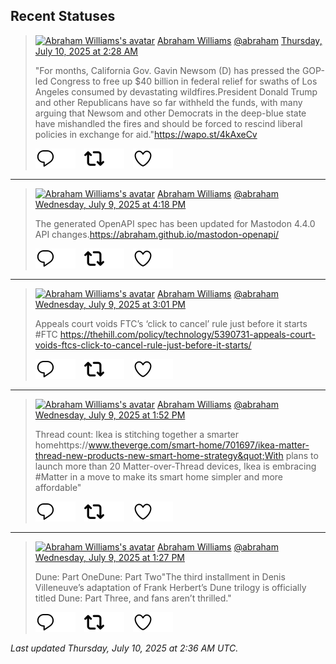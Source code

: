 ## Recent Statuses

> <a href="https://indieweb.social/@abraham"><img alt="Abraham Williams's avatar" src="https://cdn.masto.host/indiewebsocial/accounts/avatars/109/292/540/382/343/163/original/d00f2e03ce9c85b1.jpg" height="24" width="24" ></a> [Abraham Williams](https://indieweb.social/@abraham) [@abraham](https://indieweb.social/@abraham) [Thursday, July 10, 2025 at 2:28 AM](https://indieweb.social/@abraham/114826575791302551)
>
> &quot;For months, California Gov. Gavin Newsom (D) has pressed the GOP-led Congress to free up $40 billion in federal relief for swaths of Los Angeles consumed by devastating wildfires.President Donald Trump and other Republicans have so far withheld the funds, with many arguing that Newsom and other Democrats in the deep-blue state have mishandled the fires and should be forced to rescind liberal policies in exchange for aid.&quot;https://wapo.st/4kAxeCv
>
> [![Reply](./images/reply_light.svg#gh-light-mode-only "Reply")](https://indieweb.social/@abraham/114826575791302551#gh-light-mode-only)[![Reply](./images/reply.svg#gh-dark-mode-only "Reply")](https://indieweb.social/@abraham/114826575791302551#gh-dark-mode-only)&emsp;[![Boost](./images/retweet_light.svg#gh-light-mode-only "Boost")](https://indieweb.social/@abraham/114826575791302551#gh-light-mode-only)[![Boost](./images/retweet.svg#gh-dark-mode-only "Boost")](https://indieweb.social/@abraham/114826575791302551#gh-dark-mode-only)&emsp;[![Favorite](./images/like_light.svg#gh-light-mode-only "Favorite")](https://indieweb.social/@abraham/114826575791302551#gh-light-mode-only)[![Favorite](./images/like.svg#gh-dark-mode-only "Favorite")](https://indieweb.social/@abraham/114826575791302551#gh-dark-mode-only)


---

> <a href="https://indieweb.social/@abraham"><img alt="Abraham Williams's avatar" src="https://cdn.masto.host/indiewebsocial/accounts/avatars/109/292/540/382/343/163/original/d00f2e03ce9c85b1.jpg" height="24" width="24" ></a> [Abraham Williams](https://indieweb.social/@abraham) [@abraham](https://indieweb.social/@abraham) [Wednesday, July 9, 2025 at 4:18 PM](https://indieweb.social/@abraham/114824179437155410)
>
> The generated OpenAPI spec has been updated for Mastodon 4.4.0 API changes.https://abraham.github.io/mastodon-openapi/
>
> [![Reply](./images/reply_light.svg#gh-light-mode-only "Reply")](https://indieweb.social/@abraham/114824179437155410#gh-light-mode-only)[![Reply](./images/reply.svg#gh-dark-mode-only "Reply")](https://indieweb.social/@abraham/114824179437155410#gh-dark-mode-only)&emsp;[![Boost](./images/retweet_light.svg#gh-light-mode-only "Boost")](https://indieweb.social/@abraham/114824179437155410#gh-light-mode-only)[![Boost](./images/retweet.svg#gh-dark-mode-only "Boost")](https://indieweb.social/@abraham/114824179437155410#gh-dark-mode-only)&emsp;[![Favorite](./images/like_light.svg#gh-light-mode-only "Favorite")](https://indieweb.social/@abraham/114824179437155410#gh-light-mode-only)[![Favorite](./images/like.svg#gh-dark-mode-only "Favorite")](https://indieweb.social/@abraham/114824179437155410#gh-dark-mode-only)


---

> <a href="https://indieweb.social/@abraham"><img alt="Abraham Williams's avatar" src="https://cdn.masto.host/indiewebsocial/accounts/avatars/109/292/540/382/343/163/original/d00f2e03ce9c85b1.jpg" height="24" width="24" ></a> [Abraham Williams](https://indieweb.social/@abraham) [@abraham](https://indieweb.social/@abraham) [Wednesday, July 9, 2025 at 3:01 PM](https://indieweb.social/@abraham/114823873292385844)
>
> Appeals court voids FTC’s ‘click to cancel’ rule just before it starts #FTC https://thehill.com/policy/technology/5390731-appeals-court-voids-ftcs-click-to-cancel-rule-just-before-it-starts/
>
> [![Reply](./images/reply_light.svg#gh-light-mode-only "Reply")](https://indieweb.social/@abraham/114823873292385844#gh-light-mode-only)[![Reply](./images/reply.svg#gh-dark-mode-only "Reply")](https://indieweb.social/@abraham/114823873292385844#gh-dark-mode-only)&emsp;[![Boost](./images/retweet_light.svg#gh-light-mode-only "Boost")](https://indieweb.social/@abraham/114823873292385844#gh-light-mode-only)[![Boost](./images/retweet.svg#gh-dark-mode-only "Boost")](https://indieweb.social/@abraham/114823873292385844#gh-dark-mode-only)&emsp;[![Favorite](./images/like_light.svg#gh-light-mode-only "Favorite")](https://indieweb.social/@abraham/114823873292385844#gh-light-mode-only)[![Favorite](./images/like.svg#gh-dark-mode-only "Favorite")](https://indieweb.social/@abraham/114823873292385844#gh-dark-mode-only)


---

> <a href="https://indieweb.social/@abraham"><img alt="Abraham Williams's avatar" src="https://cdn.masto.host/indiewebsocial/accounts/avatars/109/292/540/382/343/163/original/d00f2e03ce9c85b1.jpg" height="24" width="24" ></a> [Abraham Williams](https://indieweb.social/@abraham) [@abraham](https://indieweb.social/@abraham) [Wednesday, July 9, 2025 at 1:52 PM](https://indieweb.social/@abraham/114823601895726897)
>
> Thread count: Ikea is stitching together a smarter homehttps://www.theverge.com/smart-home/701697/ikea-matter-thread-new-products-new-smart-home-strategy&quot;With plans to launch more than 20 Matter-over-Thread devices, Ikea is embracing #Matter in a move to make its smart home simpler and more affordable&quot;
>
> [![Reply](./images/reply_light.svg#gh-light-mode-only "Reply")](https://indieweb.social/@abraham/114823601895726897#gh-light-mode-only)[![Reply](./images/reply.svg#gh-dark-mode-only "Reply")](https://indieweb.social/@abraham/114823601895726897#gh-dark-mode-only)&emsp;[![Boost](./images/retweet_light.svg#gh-light-mode-only "Boost")](https://indieweb.social/@abraham/114823601895726897#gh-light-mode-only)[![Boost](./images/retweet.svg#gh-dark-mode-only "Boost")](https://indieweb.social/@abraham/114823601895726897#gh-dark-mode-only)&emsp;[![Favorite](./images/like_light.svg#gh-light-mode-only "Favorite")](https://indieweb.social/@abraham/114823601895726897#gh-light-mode-only)[![Favorite](./images/like.svg#gh-dark-mode-only "Favorite")](https://indieweb.social/@abraham/114823601895726897#gh-dark-mode-only)


---

> <a href="https://indieweb.social/@abraham"><img alt="Abraham Williams's avatar" src="https://cdn.masto.host/indiewebsocial/accounts/avatars/109/292/540/382/343/163/original/d00f2e03ce9c85b1.jpg" height="24" width="24" ></a> [Abraham Williams](https://indieweb.social/@abraham) [@abraham](https://indieweb.social/@abraham) [Wednesday, July 9, 2025 at 1:27 PM](https://indieweb.social/@abraham/114823506074598001)
>
> Dune: Part OneDune: Part Two&quot;The third installment in Denis Villeneuve’s adaptation of Frank Herbert’s Dune trilogy is officially titled Dune: Part Three, and fans aren’t thrilled.&quot;
>
> [![Reply](./images/reply_light.svg#gh-light-mode-only "Reply")](https://indieweb.social/@abraham/114823506074598001#gh-light-mode-only)[![Reply](./images/reply.svg#gh-dark-mode-only "Reply")](https://indieweb.social/@abraham/114823506074598001#gh-dark-mode-only)&emsp;[![Boost](./images/retweet_light.svg#gh-light-mode-only "Boost")](https://indieweb.social/@abraham/114823506074598001#gh-light-mode-only)[![Boost](./images/retweet.svg#gh-dark-mode-only "Boost")](https://indieweb.social/@abraham/114823506074598001#gh-dark-mode-only)&emsp;[![Favorite](./images/like_light.svg#gh-light-mode-only "Favorite")](https://indieweb.social/@abraham/114823506074598001#gh-light-mode-only)[![Favorite](./images/like.svg#gh-dark-mode-only "Favorite")](https://indieweb.social/@abraham/114823506074598001#gh-dark-mode-only)


_Last updated Thursday, July 10, 2025 at 2:36 AM UTC._
